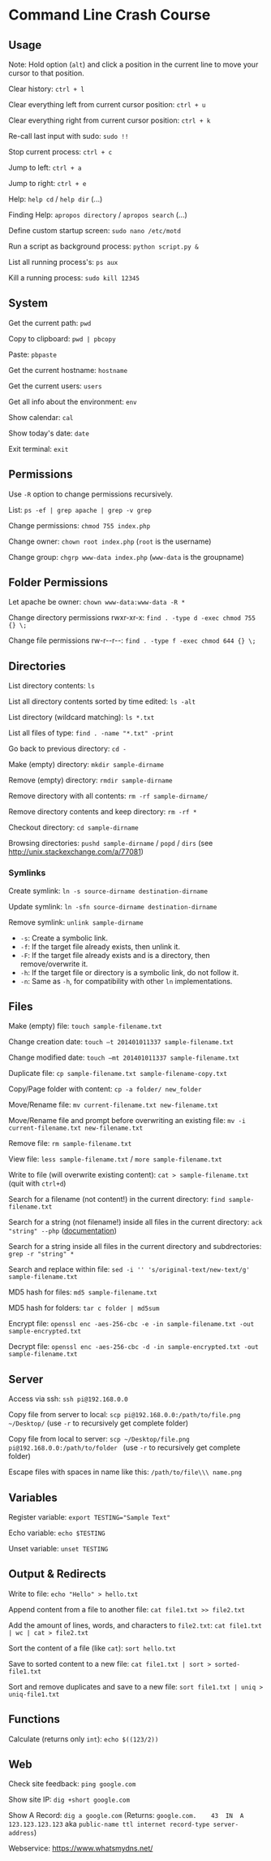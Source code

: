 # Command Line Crash Course

## Usage
Note: Hold option (`alt`) and click a position in the current line to move your cursor to that position. 

Clear history: `ctrl + l`

Clear everything left from current cursor position: `ctrl + u`

Clear everything right from current cursor position: `ctrl + k`

Re-call last input with sudo: `sudo !!`

Stop current process: `ctrl + c`

Jump to left: `ctrl + a`

Jump to right: `ctrl + e`

Help: `help cd` / `help dir` (...)

Finding Help: `apropos directory` / `apropos search` (...)

Define custom startup screen: `sudo nano /etc/motd`

Run a script as background process: `python script.py &`

List all running process's: `ps aux`

Kill a running process: `sudo kill 12345`


System
-----------

Get the current path: `pwd`

Copy to clipboard: `pwd | pbcopy`

Paste: `pbpaste`

Get the current hostname: `hostname`

Get the current users: `users`

Get all info about the environment: `env`

Show calendar: `cal`

Show today's date: `date`

Exit terminal: `exit`



Permissions
-----------
Use `-R` option to change permissions recursively.


List: `ps -ef | grep apache | grep -v grep`

Change permissions: `chmod 755 index.php`

Change owner: `chown root index.php` (`root` is the username)

Change group: `chgrp www-data index.php` (`www-data` is the groupname)


Folder Permissions
-----------

Let apache be owner: `chown www-data:www-data -R *`

Change directory permissions rwxr-xr-x: `find . -type d -exec chmod 755 {} \;`

Change file permissions rw-r--r--: `find . -type f -exec chmod 644 {} \;`


Directories
-----------

List directory contents: `ls`

List all directory contents sorted by time edited: `ls -alt`

List directory (wildcard matching): `ls *.txt`

List all files of type: `find . -name "*.txt" -print`


Go back to previous directory: `cd -`


Make (empty) directory: `mkdir sample-dirname`

Remove (empty) directory: `rmdir sample-dirname`

Remove directory with all contents: `rm -rf sample-dirname/`

Remove directory contents and keep directory: `rm -rf *`

Checkout directory: `cd sample-dirname`

Browsing directories: `pushd sample-dirname` / `popd` / `dirs` 
(see http://unix.stackexchange.com/a/77081)

### Symlinks

Create symlink: `ln -s source-dirname destination-dirname`

Update symlink: `ln -sfn source-dirname destination-dirname`

Remove symlink: `unlink sample-dirname`

- `-s`: Create a symbolic link.
- `-f`: If the target file already exists, then unlink it.
- `-F`: If the target file already exists and is a directory, then remove/overwrite it.
- `-h`: If the target file or directory is a symbolic link, do not follow it.
- `-n`: Same as `-h`, for compatibility with other `ln` implementations.


Files
-----------

Make (empty) file: `touch sample-filename.txt`

Change creation date: `touch –t 201401011337 sample-filename.txt`

Change modified date: `touch –mt 201401011337 sample-filename.txt`

Duplicate file: `cp sample-filename.txt sample-filename-copy.txt`

Copy/Page folder with content: `cp -a folder/ new_folder`

Move/Rename file: `mv current-filename.txt new-filename.txt`

Move/Rename file and prompt before overwriting an existing file: `mv -i current-filename.txt new-filename.txt`

Remove file: `rm sample-filename.txt`

View file: `less sample-filename.txt` / `more sample-filename.txt`

Write to file (will overwrite existing content): `cat > sample-filename.txt` (quit with `ctrl+d`)

Search for a filename (not content!) in the current directory: `find sample-filename.txt`

Search for a string (not filename!) inside all files in the current directory: `ack "string" --php` ([documentation](https://beyondgrep.com/documentation/))

Search for a string inside all files in the current directory and subdrectories: `grep -r "string" *`

Search and replace within file: `sed -i '' 's/original-text/new-text/g' sample-filename.txt`

MD5 hash for files: `md5 sample-filename.txt` 

MD5 hash for folders: `tar c folder | md5sum`

Encrypt file: `openssl enc -aes-256-cbc -e -in sample-filename.txt -out sample-encrypted.txt`

Decrypt file: `openssl enc -aes-256-cbc -d -in sample-encrypted.txt -out sample-filename.txt`


Server
-----------
Access via ssh: `ssh pi@192.168.0.0`

Copy file from server to local: `scp pi@192.168.0.0:/path/to/file.png ~/Desktop/` 
(use `-r` to recursively get complete folder)

Copy file from local to server: `scp ~/Desktop/file.png pi@192.168.0.0:/path/to/folder ` 
(use `-r` to recursively get complete folder)

Escape files with spaces in name like this: `/path/to/file\\\ name.png`


Variables
-----------

Register variable: `export TESTING="Sample Text"`

Echo variable: `echo $TESTING`

Unset variable: `unset TESTING`


Output & Redirects
-----------

Write to file: `echo "Hello" > hello.txt`

Append content from a file to another file: `cat file1.txt >> file2.txt`

Add the amount of lines, words, and characters to `file2.txt`: `cat file1.txt | wc | cat > file2.txt`

Sort the content of a file (like `cat`): `sort hello.txt`

Save to sorted content to a new file: `cat file1.txt | sort > sorted-file1.txt`

Sort and remove duplicates and save to a new file: `sort file1.txt | uniq > uniq-file1.txt`


Functions
-----------
Calculate (returns only `int`): `echo $((123/2))`


Web
-----------
Check site feedback: `ping google.com`

Show site IP: `dig +short google.com`

Show A Record: `dig a google.com` (Returns: `google.com.	43	IN	A	123.123.123.123` aka `public-name ttl internet record-type server-address`)

Webservice: https://www.whatsmydns.net/


